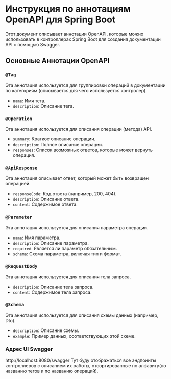 # Инструкция по аннотациям OpenAPI для Spring Boot
Этот документ описывает аннотации OpenAPI,
которые можно использовать в контроллерах Spring Boot для создания документации API с помощью Swagger.

## Основные Аннотации OpenAPI

### `@Tag`

Эта аннотация используется для группировки операций в документации по категориям 
(описывается для чего используется контролер).

- `name`: Имя тега.
- `description`: Описание тега.

### `@Operation`

Эта аннотация используется для описания операции (метода) API.

- `summary`: Краткое описание операции.
- `description`: Полное описание операции.
- `responses`: Список возможных ответов, которые может вернуть операция.

### `@ApiResponse`

Эта аннотация описывает ответ, который может быть возвращен операцией.

- `responseCode`: Код ответа (например, 200, 404).
- `description`: Описание ответа.
- `content`: Содержимое ответа.

### `@Parameter`

Эта аннотация используется для описания параметра операции.

- `name`: Имя параметра.
- `description`: Описание параметра.
- `required`: Является ли параметр обязательным.
- `schema`: Схема параметра, включая тип и формат.

### `@RequestBody`

Эта аннотация используется для описания тела запроса.

- `description`: Описание тела запроса.
- `content`: Содержимое тела запроса.

### `@Schema`

Эта аннотация используется для описания схемы данных (например, Dto).

- `description`: Описание схемы.
- `example`: Пример данных, соответствующих этой схеме.

### Адрес UI Swagger
http://localhost:8080/swagger
Тут буду отображаться все эндпоинты контроллеров с описанием их работы,
отсортированные по алфавиту(по названию тегов и по названию операций).